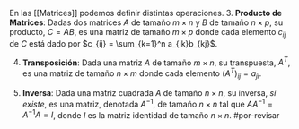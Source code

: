 En las [[Matrices]] podemos definir distintas operaciones.
3. **Producto de Matrices**: Dadas dos matrices $A$ de tamaño $m \times n$ y $B$ de tamaño $n \times p$, su producto, $C = AB$, es una matriz de tamaño $m \times p$ donde cada elemento $c_{ij}$ de $C$ está dado por $c_{ij} = \sum_{k=1}^n a_{ik}b_{kj}$.
    
4. **Transposición**: Dada una matriz $A$ de tamaño $m \times n$, su transpuesta, $A^T$, es una matriz de tamaño $n \times m$ donde cada elemento $(A^T)_{ij} = a_{ji}$.
    
5. **Inversa**: Dada una matriz cuadrada $A$ de tamaño $n \times n$, su inversa, _si existe_, es una matriz, denotada $A^{-1}$, de tamaño $n \times n$ tal que $AA^{-1} = A^{-1}A = I$, donde $I$ es la matriz identidad de tamaño $n \times n$.
#por-revisar 